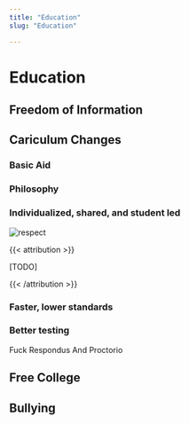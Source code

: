 ```yaml
---
title: "Education"
slug: "Education"

---
```


# Education

## Freedom of Information

## Cariculum Changes

### Basic Aid

### Philosophy

### Individualized, shared, and student led

![respect](/respect.png)

{{< attribution >}}

[TODO]

{{< /attribution >}}

### Faster, lower standards

### Better testing

Fuck Respondus And Proctorio

## Free College

## Bullying